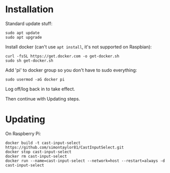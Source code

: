 # Installation

Standard update stuff:
```
sudo apt update
sudo apt upgrade
```

Install docker (can't use `apt install`, it's not supported on Raspbian):
```
curl -fsSL https://get.docker.com -o get-docker.sh
sudo sh get-docker.sh
```

Add 'pi' to docker group so you don't have to sudo everything:

```
sudo usermod -aG docker pi
```

Log off/log back in to take effect.

Then continue with Updating steps.

# Updating

On Raspberry Pi:

```
docker build -t cast-input-select https://github.com/simontaylor81/CastInputSelect.git
docker stop cast-input-select
docker rm cast-input-select
docker run --name=cast-input-select --network=host --restart=always -d cast-input-select
```